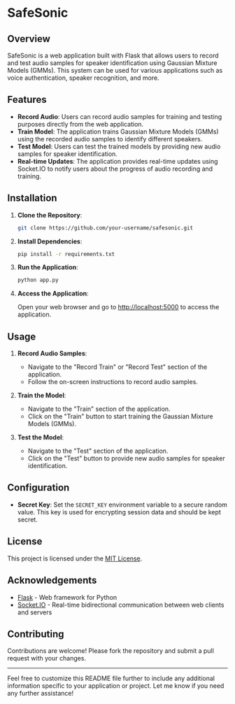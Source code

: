 

# <h1>SafeSonic</h1>

## Overview

SafeSonic is a web application built with Flask that allows users to record and test audio samples for speaker identification using Gaussian Mixture Models (GMMs). This system can be used for various applications such as voice authentication, speaker recognition, and more.

## Features

- **Record Audio**: Users can record audio samples for training and testing purposes directly from the web application.
- **Train Model**: The application trains Gaussian Mixture Models (GMMs) using the recorded audio samples to identify different speakers.
- **Test Model**: Users can test the trained models by providing new audio samples for speaker identification.
- **Real-time Updates**: The application provides real-time updates using Socket.IO to notify users about the progress of audio recording and training.

## Installation

1. **Clone the Repository**:

    ```bash
    git clone https://github.com/your-username/safesonic.git
    ```

2. **Install Dependencies**:

    ```bash
    pip install -r requirements.txt
    ```

3. **Run the Application**:

    ```bash
    python app.py
    ```

4. **Access the Application**:

    Open your web browser and go to [http://localhost:5000](http://localhost:5000) to access the application.

## Usage

1. **Record Audio Samples**:
   
    - Navigate to the "Record Train" or "Record Test" section of the application.
    - Follow the on-screen instructions to record audio samples.

2. **Train the Model**:

    - Navigate to the "Train" section of the application.
    - Click on the "Train" button to start training the Gaussian Mixture Models (GMMs).

3. **Test the Model**:

    - Navigate to the "Test" section of the application.
    - Click on the "Test" button to provide new audio samples for speaker identification.

## Configuration

- **Secret Key**: Set the `SECRET_KEY` environment variable to a secure random value. This key is used for encrypting session data and should be kept secret.

## License

This project is licensed under the [MIT License](LICENSE).

## Acknowledgements

- [Flask](https://flask.palletsprojects.com/) - Web framework for Python
- [Socket.IO](https://socket.io/) - Real-time bidirectional communication between web clients and servers

## Contributing

Contributions are welcome! Please fork the repository and submit a pull request with your changes.

---

Feel free to customize this README file further to include any additional information specific to your application or project. Let me know if you need any further assistance!
